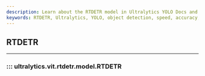 ```yaml
---
description: Learn about the RTDETR model in Ultralytics YOLO Docs and how it can be used for object detection with improved speed and accuracy. Find implementation details and more.
keywords: RTDETR, Ultralytics, YOLO, object detection, speed, accuracy, implementation details
---
```


## RTDETR
---

### ::: ultralytics.vit.rtdetr.model.RTDETR

<br><br>